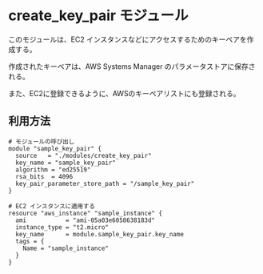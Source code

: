 # create_key_pair モジュール

このモジュールは、EC2 インスタンスなどにアクセスするためのキーペアを作成する。  

作成されたキーペアは、AWS Systems Manager のパラメータストアに保存される。

また、EC2に登録できるように、AWSのキーペアリストにも登録される。

## 利用方法

```hcl
# モジュールの呼び出し
module "sample_key_pair" {
  source   = "./modules/create_key_pair"
  key_name = "sample_key_pair"
  algorithm = "ed25519"
  rsa_bits  = 4096
  key_pair_parameter_store_path = "/sample_key_pair"
}

# EC2 インスタンスに適用する
resource "aws_instance" "sample_instance" {
  ami           = "ami-05a03e6058638183d"
  instance_type = "t2.micro"
  key_name      = module.sample_key_pair.key_name
  tags = {
    Name = "sample_instance"
  }
}

```
